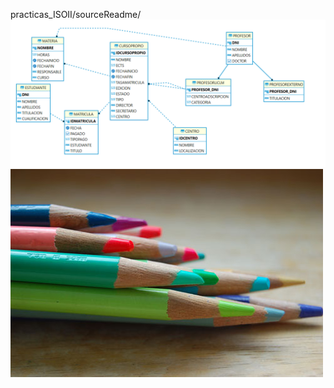 
practicas_ISOII/sourceReadme/
![Imagen_de_prueba](/sourceReadme/reference.png)
![Imagen_de_prueba2](/sourceReadme/testJPG.jpg)

